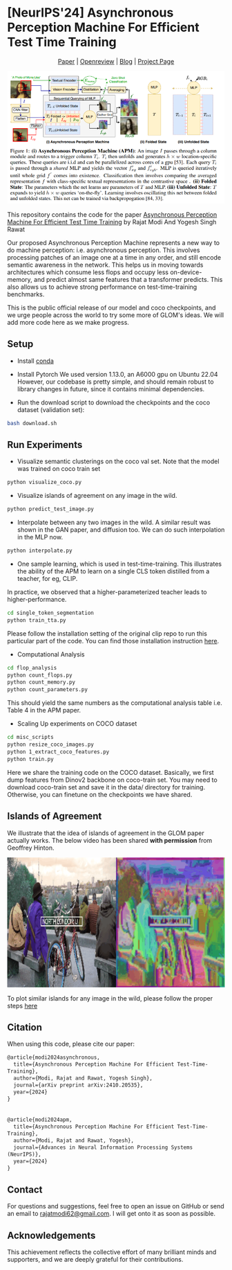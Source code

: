 # [NeurIPS'24] Asynchronous Perception Machine For Efficient Test Time Training 
<p align="center">
  <a href="https://arxiv.org/pdf/2410.20535">Paper</a> | 
  <a href="https://openreview.net/forum?id=7Ye12RLZ4P&referrer=%5Bthe%20profile%20of%20Rajat%20Modi%5D(%2Fprofile%3Fid%3D~Rajat_Modi1)">Openreview</a> | 
  <a href="https://rajatmodi62.github.io/2024/10/26/hinton_apm-copy/">Blog</a> | 
  <a href="https://rajatmodi62.github.io/apm_project_page/">Project Page</a>
</p>

<p align="center">
  <img src="assets/arch.png" alt="Rotating Features for Object Discovery" width="600"/>
</p>



<!-- ### [Paper](https://arxiv.org/pdf/2410.20535) | [Openreview](https://openreview.net/forum?id=7Ye12RLZ4P&referrer=%5Bthe%20profile%20of%20Rajat%20Modi%5D(%2Fprofile%3Fid%3D~Rajat_Modi1))| [Blog](https://rajatmodi62.github.io/2024/10/26/hinton_apm-copy/) | [Project Page](https://rajatmodi62.github.io/apm_project_page/) |  -->

This repository contains the code for the
paper [Asynchronous Perception Machine For Efficient Test Time Training](https://arxiv.org/pdf/2410.20535) by Rajat Modi And Yogesh Singh Rawat

Our proposed Asynchronous Perception Machine represents a new way to do machine perception: i.e. asynchronous perception. This involves processing patches of an image one at a time in any order, and still encode semantic awareness in the network. This helps us in moving towards architectures which consume less flops and occupy less on-device-memory, and predict almost same features that a transformer predicts. This also allows us to achieve strong performance on test-time-training benchmarks. 

This is the public official release of our model and coco checkpoints, and we urge people across the world to try some more of GLOM's ideas. We will add more code here as we make progress. 


## Setup

- Install [conda](https://www.anaconda.com/products/distribution)
- Install Pytorch 
We used version 1.13.0, an A6000 gpu on Ubuntu 22.04 However, our codebase is pretty simple, and should remain robust to library changes in future, since it contains minimal dependencies. 


- Run the download script to download the checkpoints and the coco dataset (validation set):

```bash
bash download.sh
```


## Run Experiments

- Visualize semantic clusterings on the coco val set. Note that the model was trained on coco train set 

```bash
python visualize_coco.py
```

- Visualize islands of agreement on any image in the wild.

```bash
python predict_test_image.py
```

- Interpolate between any two images in the wild. A similar result was shown in the GAN paper, and diffusion too. We can do such interpolation in the MLP now. 

```bash
python interpolate.py
```

- One sample learning, which is used in test-time-training. This illustrates the ability of the APM to learn on a single CLS token distilled from a teacher, for eg, CLIP. 

In practice, we observed that a higher-parameterized teacher leads to higher-performance. 

```bash
cd single_token_segmentation
python train_tta.py
```

Please follow the installation setting of the original clip repo to run this particular part of the code. You can find those installation instruction [here](https://github.com/openai/CLIP).


- Computational Analysis

```bash
cd flop_analysis
python count_flops.py
python count_memory.py
python count_parameters.py
```

This should yield the same numbers as the computational analysis table i.e. Table 4 in the APM paper.

- Scaling Up experiments on COCO dataset


```bash
cd misc_scripts
python resize_coco_images.py
python 1_extract_coco_features.py
python train.py
```
Here we share the training code on the COCO dataset. Basically, we first dump features from Dinov2 backbone on coco-train set. You may need to download coco-train set and save it  in the data/ directory for training. Otherwise, you can finetune on the checkpoints we have shared.

## Islands of Agreement

We illustrate that the idea of islands of agreement in the GLOM paper actually works. The below video has been shared **with permission** from Geoffrey Hinton. 

<div align="center">
<img src="assets/island_hinton.gif" alt="Hinton's Islands of agreement" width="600" height="300">
</div>

To plot similar islands for any image in the wild, please follow the proper steps [here](https://github.com/rajatmodi62/OccludedActionBenchmark/tree/main?tab=readme-ov-file#glom-hintons-islands-of-agreement)



## Citation

When using this code, please cite our paper:

```
@article{modi2024asynchronous,
  title={Asynchronous Perception Machine For Efficient Test-Time-Training},
  author={Modi, Rajat and Rawat, Yogesh Singh},
  journal={arXiv preprint arXiv:2410.20535},
  year={2024}
}


@article{modi2024apm,
  title={Asynchronous Perception Machine For Efficient Test-Time-Training},
  author={Modi, Rajat and Rawat, Yogesh},
  journal={Advances in Neural Information Processing Systems (NeurIPS)},
  year={2024}
}
```

## Contact

For questions and suggestions, feel free to open an issue on GitHub or send an email
to [rajatmodi62@gmail.com](mailto:rajatmodi62@gmail.com). I will get onto it as soon as possible. 


## Acknowledgements

This achievement reflects the collective effort of many brilliant minds and supporters, and we are deeply grateful for their contributions. 



